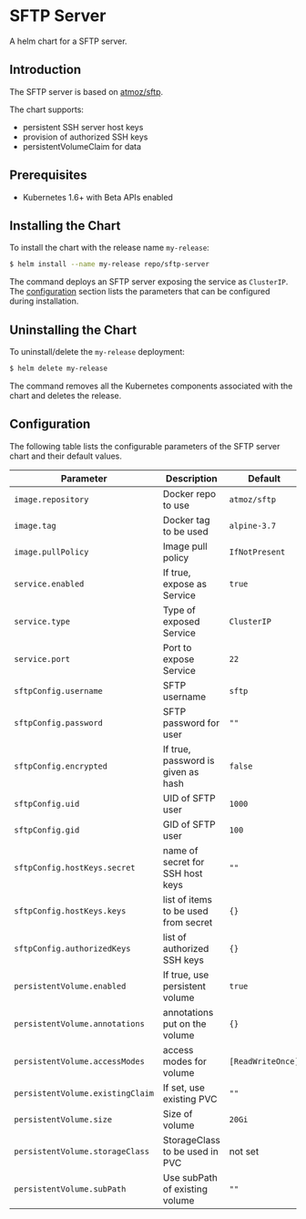 # SFTP Server

A helm chart for a SFTP server.


## Introduction

The SFTP server is based on [atmoz/sftp](https://github.com/atmoz/sftp).

The chart supports:
- persistent SSH server host keys
- provision of authorized SSH keys
- persistentVolumeClaim for data


## Prerequisites

- Kubernetes 1.6+ with Beta APIs enabled


## Installing the Chart

To install the chart with the release name `my-release`:

```bash
$ helm install --name my-release repo/sftp-server
```

The command deploys an SFTP server exposing the service as `ClusterIP`. The [configuration](#configuration) section lists the parameters that can be configured during installation.


## Uninstalling the Chart

To uninstall/delete the `my-release` deployment:

```bash
$ helm delete my-release
```

The command removes all the Kubernetes components associated with the chart and deletes the release.

## Configuration

The following table lists the configurable parameters of the SFTP server chart and their default values.

|          Parameter                 |                Description                 |                   Default                   |
| -----------------------------------| ------------------------------------------ | ------------------------------------------- |
| `image.repository`                 | Docker repo to use                         | `atmoz/sftp`                                |
| `image.tag`                        | Docker tag to be used                      | `alpine-3.7`                                |
| `image.pullPolicy`                 | Image pull policy                          | `IfNotPresent`                              |
| `service.enabled`                  | If true, expose as Service                 | `true`                                      |
| `service.type`                     | Type of exposed Service                    | `ClusterIP`                                 |
| `service.port`                     | Port to expose Service                     | `22`                                        |
| `sftpConfig.username`              | SFTP username                              | `sftp`                                      |
| `sftpConfig.password`              | SFTP password for user                     | `""`                                        |
| `sftpConfig.encrypted`             | If true, password is given as hash         | `false`                                     |
| `sftpConfig.uid`                   | UID of SFTP user                           | `1000`                                      |
| `sftpConfig.gid`                   | GID of SFTP user                           | `100`                                       |
| `sftpConfig.hostKeys.secret`       | name of secret for SSH host keys           | `""`                                        |
| `sftpConfig.hostKeys.keys`         | list of items to be used from secret       | `{}`                                        |
| `sftpConfig.authorizedKeys`        | list of authorized SSH keys                | `{}`                                        |
| `persistentVolume.enabled`         | If true, use persistent volume             | `true`                                      |
| `persistentVolume.annotations`     | annotations put on the volume              | `{}`                                        |
| `persistentVolume.accessModes`     | access modes for volume                    | `[ReadWriteOnce]`                           |
| `persistentVolume.existingClaim`   | If set, use existing PVC                   | `""`                                        |
| `persistentVolume.size`            | Size of volume                             | `20Gi`                                      |
| `persistentVolume.storageClass`    | StorageClass to be used in PVC             | not set                                     |
| `persistentVolume.subPath`         | Use subPath of existing volume             | `""`                                        |
